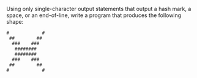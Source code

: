 Using only single-character output statements that output a hash mark, a space, or an end-of-line, write a program that produces the following shape:

```
#            #
 ##        ##
  ###    ###
   ########
   ########
  ###    ###
 ##        ##
#            #
```